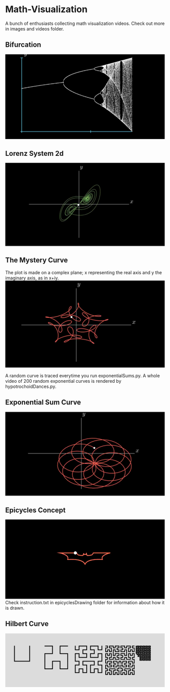 # Math-Visualization  
A bunch of enthusiasts collecting math visualization videos. Check out more in images and videos folder.  

## Bifurcation  
![bifurcation image](https://github.com/Imsanskar/Math-Visualization/blob/main/images/bifurcation.png)  

## Lorenz System 2d
![lorenz system along x and y](https://github.com/Imsanskar/Math-Visualization/blob/main/images/lorenzin2d.png)

## The Mystery Curve
The plot is made on a complex plane; x representing the real axis and y the imaginary axis, as in x+iy.
![image of the mystery curve](https://github.com/Imsanskar/Math-Visualization/blob/main/images/mysteryCurve.png)

A random curve is traced everytime you run exponentialSums.py. A whole video of 200 random exponential curves is rendered by hypotrochoidDances.py.
## Exponential Sum Curve
![image of a random exponential sum curve](https://github.com/Imsanskar/Math-Visualization/blob/main/images/randomExpoCurve1.png)


## Epicycles Concept
![batcycle](https://github.com/Imsanskar/Math-Visualization/blob/main/images/batcycle.png)  
Check instruction.txt in epicyclesDrawing folder for information about how it is drawn.

## Hilbert Curve  
![hilbert-curve-n-generations](https://github.com/Imsanskar/Math-Visualization/blob/main/images/Screenshot%20from%202021-12-01%2008-30-49.png)  
